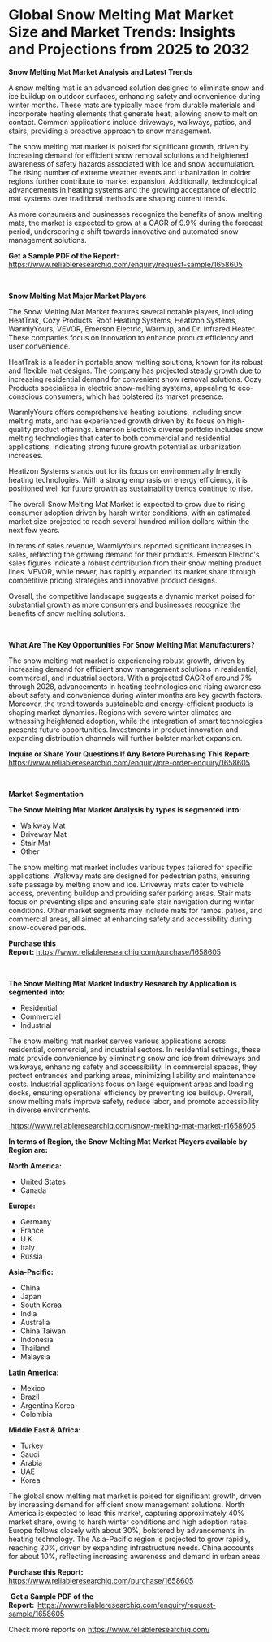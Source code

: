 <p><h1>Global Snow Melting Mat Market Size and Market Trends: Insights and Projections from 2025 to 2032</h1></p><p><strong>Snow Melting Mat Market Analysis and Latest Trends</strong></p>
<p><p>A snow melting mat is an advanced solution designed to eliminate snow and ice buildup on outdoor surfaces, enhancing safety and convenience during winter months. These mats are typically made from durable materials and incorporate heating elements that generate heat, allowing snow to melt on contact. Common applications include driveways, walkways, patios, and stairs, providing a proactive approach to snow management.</p><p>The snow melting mat market is poised for significant growth, driven by increasing demand for efficient snow removal solutions and heightened awareness of safety hazards associated with ice and snow accumulation. The rising number of extreme weather events and urbanization in colder regions further contribute to market expansion. Additionally, technological advancements in heating systems and the growing acceptance of electric mat systems over traditional methods are shaping current trends. </p><p>As more consumers and businesses recognize the benefits of snow melting mats, the market is expected to grow at a CAGR of 9.9% during the forecast period, underscoring a shift towards innovative and automated snow management solutions.</p></p>
<p><strong>Get a Sample PDF of the Report:&nbsp;</strong> <a href="https://www.reliableresearchiq.com/enquiry/request-sample/1658605?utm_campaign=3068&utm_medium=2&utm_source=Github&utm_content=ia&utm_term=04042025&utm_id=snow-melting-mat">https://www.reliableresearchiq.com/enquiry/request-sample/1658605</a></p>
<p>&nbsp;</p>
<p><strong>Snow Melting Mat Major Market Players</strong></p>
<p><p>The Snow Melting Mat Market features several notable players, including HeatTrak, Cozy Products, Roof Heating Systems, Heatizon Systems, WarmlyYours, VEVOR, Emerson Electric, Warmup, and Dr. Infrared Heater. These companies focus on innovation to enhance product efficiency and user convenience.</p><p>HeatTrak is a leader in portable snow melting solutions, known for its robust and flexible mat designs. The company has projected steady growth due to increasing residential demand for convenient snow removal solutions. Cozy Products specializes in electric snow-melting systems, appealing to eco-conscious consumers, which has bolstered its market presence.</p><p>WarmlyYours offers comprehensive heating solutions, including snow melting mats, and has experienced growth driven by its focus on high-quality product offerings. Emerson Electric’s diverse portfolio includes snow melting technologies that cater to both commercial and residential applications, indicating strong future growth potential as urbanization increases.</p><p>Heatizon Systems stands out for its focus on environmentally friendly heating technologies. With a strong emphasis on energy efficiency, it is positioned well for future growth as sustainability trends continue to rise.</p><p>The overall Snow Melting Mat Market is expected to grow due to rising consumer adoption driven by harsh winter conditions, with an estimated market size projected to reach several hundred million dollars within the next few years.</p><p>In terms of sales revenue, WarmlyYours reported significant increases in sales, reflecting the growing demand for their products. Emerson Electric's sales figures indicate a robust contribution from their snow melting product lines. VEVOR, while newer, has rapidly expanded its market share through competitive pricing strategies and innovative product designs.</p><p>Overall, the competitive landscape suggests a dynamic market poised for substantial growth as more consumers and businesses recognize the benefits of snow melting solutions.</p></p>
<p>&nbsp;</p>
<p><strong>What Are The Key Opportunities For Snow Melting Mat Manufacturers?</strong></p>
<p><p>The snow melting mat market is experiencing robust growth, driven by increasing demand for efficient snow management solutions in residential, commercial, and industrial sectors. With a projected CAGR of around 7% through 2028, advancements in heating technologies and rising awareness about safety and convenience during winter months are key growth factors. Moreover, the trend towards sustainable and energy-efficient products is shaping market dynamics. Regions with severe winter climates are witnessing heightened adoption, while the integration of smart technologies presents future opportunities. Investments in product innovation and expanding distribution channels will further bolster market expansion.</p></p>
<p><strong>Inquire or Share Your Questions If Any Before Purchasing This Report:</strong> <a href="https://www.reliableresearchiq.com/enquiry/pre-order-enquiry/1658605?utm_campaign=3068&utm_medium=2&utm_source=Github&utm_content=ia&utm_term=04042025&utm_id=snow-melting-mat">https://www.reliableresearchiq.com/enquiry/pre-order-enquiry/1658605</a></p>
<p>&nbsp;</p>
<p><strong>Market Segmentation</strong></p>
<p><strong>The Snow Melting Mat Market Analysis by types is segmented into:</strong></p>
<p><ul><li>Walkway Mat</li><li>Driveway Mat</li><li>Stair Mat</li><li>Other</li></ul></p>
<p><p>The snow melting mat market includes various types tailored for specific applications. Walkway mats are designed for pedestrian paths, ensuring safe passage by melting snow and ice. Driveway mats cater to vehicle access, preventing buildup and providing safer parking areas. Stair mats focus on preventing slips and ensuring safe stair navigation during winter conditions. Other market segments may include mats for ramps, patios, and commercial areas, all aimed at enhancing safety and accessibility during snow-covered periods.</p></p>
<p><strong>Purchase this Report:&nbsp;</strong><a href="https://www.reliableresearchiq.com/purchase/1658605?utm_campaign=3068&utm_medium=2&utm_source=Github&utm_content=ia&utm_term=04042025&utm_id=snow-melting-mat">https://www.reliableresearchiq.com/purchase/1658605</a></p>
<p>&nbsp;</p>
<p><strong>The Snow Melting Mat Market Industry Research by Application is segmented into:</strong></p>
<p><ul><li>Residential</li><li>Commercial</li><li>Industrial</li></ul></p>
<p><p>The snow melting mat market serves various applications across residential, commercial, and industrial sectors. In residential settings, these mats provide convenience by eliminating snow and ice from driveways and walkways, enhancing safety and accessibility. In commercial spaces, they protect entrances and parking areas, minimizing liability and maintenance costs. Industrial applications focus on large equipment areas and loading docks, ensuring operational efficiency by preventing ice buildup. Overall, snow melting mats improve safety, reduce labor, and promote accessibility in diverse environments.</p></p>
<p><a href="https://www.reliableresearchiq.com/snow-melting-mat-market-r1658605?utm_campaign=3068&utm_medium=2&utm_source=Github&utm_content=ia&utm_term=04042025&utm_id=snow-melting-mat">&nbsp;https://www.reliableresearchiq.com/snow-melting-mat-market-r1658605</a></p>
<p><strong>In terms of Region, the Snow Melting Mat Market Players available by Region are:</strong></p>
<p>
    <p> <strong> North America: </strong>
        <ul>
            <li>United States</li>
            <li>Canada</li>
        </ul>
        </p> 
    <p> <strong> Europe: </strong>
        <ul>
            <li>Germany</li>
            <li>France</li>
            <li>U.K.</li>
            <li>Italy</li>
            <li>Russia</li>
        </ul>
        </p> 
    <p> <strong> Asia-Pacific: </strong>
        <ul>
            <li>China</li>
            <li>Japan</li>
            <li>South Korea</li>
            <li>India</li>
            <li>Australia</li>
            <li>China Taiwan</li>
            <li>Indonesia</li>
            <li>Thailand</li>
            <li>Malaysia</li>
        </ul>
        </p> 
    <p> <strong> Latin America: </strong>
        <ul>
            <li>Mexico</li>
            <li>Brazil</li>
            <li>Argentina Korea</li>
            <li>Colombia</li>
        </ul>
        </p> 
    <p> <strong> Middle East & Africa: </strong>
        <ul>
            <li>Turkey</li>
            <li>Saudi</li>
            <li>Arabia</li>
            <li>UAE</li>
            <li>Korea</li>
        </ul>
    </p>
    </p>
<p><p>The global snow melting mat market is poised for significant growth, driven by increasing demand for efficient snow management solutions. North America is expected to lead this market, capturing approximately 40% market share, owing to harsh winter conditions and high adoption rates. Europe follows closely with about 30%, bolstered by advancements in heating technology. The Asia-Pacific region is projected to grow rapidly, reaching 20%, driven by expanding infrastructure needs. China accounts for about 10%, reflecting increasing awareness and demand in urban areas.</p></p>
<p><strong>Purchase this Report: </strong><a href="https://www.reliableresearchiq.com/purchase/1658605?utm_campaign=3068&utm_medium=2&utm_source=Github&utm_content=ia&utm_term=04042025&utm_id=snow-melting-mat">https://www.reliableresearchiq.com/purchase/1658605</a></p>
<p>&nbsp;<strong>Get a Sample PDF of the Report:&nbsp;&nbsp;</strong><a href="https://www.reliableresearchiq.com/enquiry/request-sample/1658605?utm_campaign=3068&utm_medium=2&utm_source=Github&utm_content=ia&utm_term=04042025&utm_id=snow-melting-mat">https://www.reliableresearchiq.com/enquiry/request-sample/1658605</a></p>
<p><strong></strong></p>
<p>Check more reports on <a href="https://www.reliableresearchiq.com/?utm_campaign=3068&utm_medium=2&utm_source=Github&utm_content=ia&utm_term=04042025&utm_id=snow-melting-mat">https://www.reliableresearchiq.com/</a></p>